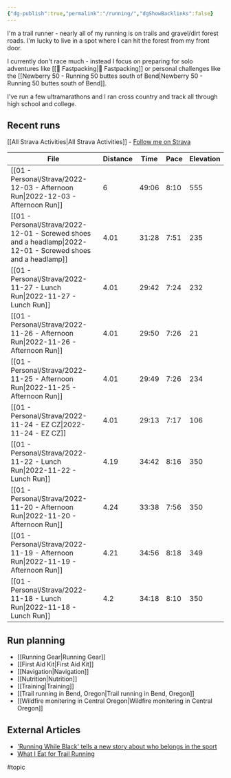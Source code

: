 ```yaml
---
{"dg-publish":true,"permalink":"/running/","dgShowBacklinks":false}
---
```



I'm a trail runner - nearly all of my running is on trails and gravel/dirt forest roads. I'm lucky to live in a spot where I can hit the forest from my front door.

I currently don't race much - instead I focus on preparing for solo adventures like [[📘 Fastpacking\|📘 Fastpacking]] or personal challenges like the [[Newberry 50 - Running 50 buttes south of Bend\|Newberry 50 - Running 50 buttes south of Bend]].

I've run a few ultramarathons and I ran cross country and track all through high school and college.

## Recent runs

[[All Strava Activities\|All Strava Activities]] - [Follow me on Strava](https://www.strava.com/athletes/aaronjamesyoung)

| File                                                                                                             | Distance | Time  | Pace | Elevation |
| ---------------------------------------------------------------------------------------------------------------- | -------- | ----- | ---- | --------- |
| [[01 - Personal/Strava/2022-12-03 - Afternoon Run\|2022-12-03 - Afternoon Run]]                               | 6        | 49:06 | 8:10 | 555       |
| [[01 - Personal/Strava/2022-12-01 - Screwed shoes and a headlamp\|2022-12-01 - Screwed shoes and a headlamp]] | 4.01     | 31:28 | 7:51 | 235       |
| [[01 - Personal/Strava/2022-11-27 - Lunch Run\|2022-11-27 - Lunch Run]]                                       | 4.01     | 29:42 | 7:24 | 232       |
| [[01 - Personal/Strava/2022-11-26 - Afternoon Run\|2022-11-26 - Afternoon Run]]                               | 4.01     | 29:50 | 7:26 | 21        |
| [[01 - Personal/Strava/2022-11-25 - Afternoon Run\|2022-11-25 - Afternoon Run]]                               | 4.01     | 29:49 | 7:26 | 234       |
| [[01 - Personal/Strava/2022-11-24 - EZ CZ\|2022-11-24 - EZ CZ]]                                               | 4.01     | 29:13 | 7:17 | 106       |
| [[01 - Personal/Strava/2022-11-22 - Lunch Run\|2022-11-22 - Lunch Run]]                                       | 4.19     | 34:42 | 8:16 | 350       |
| [[01 - Personal/Strava/2022-11-20 - Afternoon Run\|2022-11-20 - Afternoon Run]]                               | 4.24     | 33:38 | 7:56 | 350       |
| [[01 - Personal/Strava/2022-11-19 - Afternoon Run\|2022-11-19 - Afternoon Run]]                               | 4.21     | 34:56 | 8:18 | 349       |
| [[01 - Personal/Strava/2022-11-18 - Lunch Run\|2022-11-18 - Lunch Run]]                                       | 4.2      | 34:18 | 8:10 | 350       |


## Run planning

* [[Running Gear\|Running Gear]]
* [[First Aid Kit\|First Aid Kit]]
* [[Navigation\|Navigation]]
* [[Nutrition\|Nutrition]]
* [[Training\|Training]]
* [[Trail running in Bend, Oregon\|Trail running in Bend, Oregon]]
* [[Wildfire monitering in Central Oregon\|Wildfire monitering in Central Oregon]]

## External Articles

- ['Running While Black' tells a new story about who belongs in the sport](https://www.npr.org/sections/health-shots/2022/11/16/1136216628/running-while-black-tells-a-new-story-about-who-belongs-in-the-sport)
- [What I Eat for Trail Running](https://www.youtube.com/watch?v=L0DgF0hoOhc)


#topic  